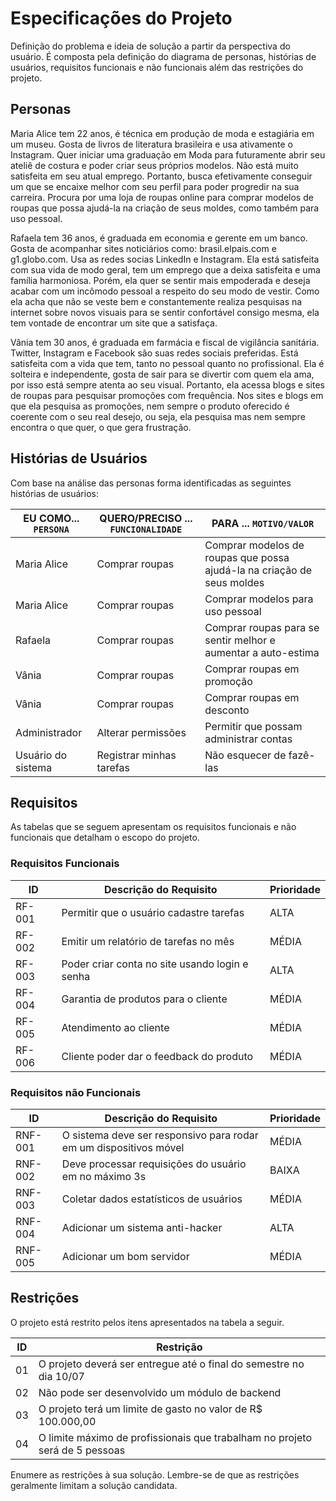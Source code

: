 # Especificações do Projeto

Definição do problema e ideia de solução a partir da perspectiva do usuário. É composta pela definição do  diagrama de personas, histórias de usuários, requisitos funcionais e não funcionais além das restrições do projeto.

## Personas

Maria Alice tem 22 anos, é técnica em produção de moda e estagiária em um museu. Gosta de livros de literatura brasileira e usa ativamente o Instagram. Quer iniciar uma graduação em Moda para futuramente abrir seu ateliê de costura e poder criar seus próprios modelos. Não está muito satisfeita em seu atual emprego. Portanto, busca efetivamente conseguir um que se encaixe melhor com seu perfil para poder progredir na sua carreira. Procura por uma loja de roupas online para comprar modelos de roupas que possa ajudá-la na criação de seus moldes, como também para uso pessoal.

Rafaela tem 36 anos, é graduada em economia e gerente em um banco. Gosta de acompanhar sites noticiários como: brasil.elpais.com e g1.globo.com. Usa as redes socias LinkedIn e Instagram. Ela está satisfeita com sua vida de modo geral, tem um emprego que a deixa satisfeita e uma família harmoniosa. Porém, ela quer se sentir mais empoderada e deseja acabar com um incômodo pessoal a respeito do seu modo de vestir. Como ela acha que não se veste bem e constantemente realiza pesquisas na internet sobre novos visuais para se sentir confortável consigo mesma, ela tem vontade de encontrar um site que a satisfaça.

Vânia tem 30 anos, é graduada em farmácia e fiscal de vigilância sanitária. Twitter, Instagram e Facebook são suas redes sociais preferidas. Está satisfeita com a vida que tem, tanto no pessoal quanto no profissional. Ela é solteira e independente, gosta de sair para se divertir com quem ela ama, por isso está sempre atenta ao seu visual. Portanto, ela acessa blogs e sites de roupas para pesquisar promoções com frequência. Nos sites e blogs em que ela pesquisa as promoções, nem sempre o produto oferecido é coerente com o seu real desejo, ou seja, ela pesquisa mas nem sempre encontra o que quer, o que gera frustração.

## Histórias de Usuários

Com base na análise das personas forma identificadas as seguintes histórias de usuários:

|EU COMO... `PERSONA`| QUERO/PRECISO ... `FUNCIONALIDADE` |PARA ... `MOTIVO/VALOR`                 |
|--------------------|------------------------------------|----------------------------------------|
|Maria Alice         | Comprar roupas                     | Comprar modelos de roupas que possa ajudá-la na criação de seus moldes|
|Maria Alice         | Comprar roupas                     | Comprar modelos para uso pessoal|
|Rafaela             | Comprar roupas                     | Comprar roupas para se sentir melhor e aumentar a auto-estima|
|Vânia               | Comprar roupas                     | Comprar roupas em promoção|
|Vânia               | Comprar roupas                     | Comprar roupas em desconto|
|Administrador       | Alterar permissões                 | Permitir que possam administrar contas|
|Usuário do sistema  | Registrar minhas tarefas           | Não esquecer de fazê-las

## Requisitos

As tabelas que se seguem apresentam os requisitos funcionais e não funcionais que detalham o escopo do projeto.

### Requisitos Funcionais

|ID    | Descrição do Requisito  | Prioridade |
|------|-----------------------------------------|----|
|RF-001| Permitir que o usuário cadastre tarefas | ALTA | 
|RF-002| Emitir um relatório de tarefas no mês   | MÉDIA |
|RF-003| Poder criar conta no site usando login e senha | ALTA |
|RF-004| Garantia de produtos para o cliente | MÉDIA |
|RF-005| Atendimento ao cliente | MÉDIA |
|RF-006| Cliente poder dar o feedback do produto | MÉDIA |


### Requisitos não Funcionais

|ID     | Descrição do Requisito  |Prioridade |
|-------|-------------------------|----|
|RNF-001| O sistema deve ser responsivo para rodar em um dispositivos móvel | MÉDIA | 
|RNF-002| Deve processar requisições do usuário em no máximo 3s |  BAIXA |
|RNF-003| Coletar dados estatísticos de usuários | MÉDIA |
|RNF-004| Adicionar um sistema anti-hacker | ALTA |
|RNF-005| Adicionar um bom servidor | MÉDIA |

## Restrições

O projeto está restrito pelos itens apresentados na tabela a seguir.

|ID| Restrição                                                                         |
|--|-----------------------------------------------------------------------------------|
|01| O projeto deverá ser entregue até o final do semestre no dia 10/07                |
|02| Não pode ser desenvolvido um módulo de backend                                    |
|03| O projeto terá um limite de gasto no valor de R$ 100.000,00                       |
|04| O limite máximo de profissionais que trabalham no projeto será de 5 pessoas       |

Enumere as restrições à sua solução. Lembre-se de que as restrições geralmente limitam a solução candidata.
